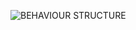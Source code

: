 ![BEHAVIOUR STRUCTURE](https://user-images.githubusercontent.com/94180547/142775170-bb8f478a-8818-4511-95c9-304d341beab8.jpg)

